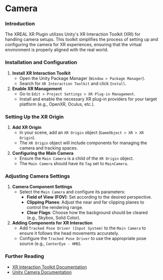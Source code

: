 # Camera

### Introduction

The XREAL XR Plugin utilizes Unity's XR Interaction Toolkit (XRI) for handling camera setups. This toolkit simplifies the process of setting up and configuring the camera for XR experiences, ensuring that the virtual environment is properly aligned with the real world.

### Installation and Configuration

1. **Install XR Interaction Toolkit**
   - Open the Unity Package Manager (`Window > Package Manager`).
   - Search for `XR Interaction Toolkit` and click `Install`.
2. **Enable XR Management**
   - Go to `Edit > Project Settings > XR Plug-in Management`.
   - Install and enable the necessary XR plug-in providers for your target platform (e.g., OpenXR, Oculus, etc.).

### Setting Up the XR Origin

1. **Add XR Origin**
   - In your scene, add an `XR Origin` object (`GameObject > XR > XR Origin`).
   - The `XR Origin` object will include components for managing the camera and tracking spaces.
2. **Configuring the Main Camera**
   - Ensure the `Main Camera` is a child of the `XR Origin` object.
   - The `Main Camera` should have its `Tag` set to `MainCamera`.

### Adjusting Camera Settings

1. **Camera Component Settings**
   - Select the `Main Camera` and configure its parameters:
     - **Field of View (FOV)**: Set according to the desired perspective.
     - **Clipping Planes**: Adjust the near and far clipping planes to control the rendering range.
     - **Clear Flags**: Choose how the background should be cleared (e.g., Skybox, Solid Color).
2. **Adding Components for XR Interaction**
   - Add `Tracked Pose Driver (Input System)` to the `Main Camera` to ensure it follows the head movements accurately.
   - Configure the `Tracked Pose Driver` to use the appropriate pose source (e.g., `CenterEye - HMD`).



### Further Reading

- [XR Interaction Toolkit Documentation](https://docs.unity3d.com/Packages/com.unity.xr.interaction.toolkit@latest)
- [Unity Camera Documentation](https://docs.unity3d.com/Manual/class-Camera.html)